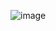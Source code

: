 ![image](https://user-images.githubusercontent.com/469989/204848354-c99ab713-454a-492d-ad6c-3568da2f5e4c.png)
